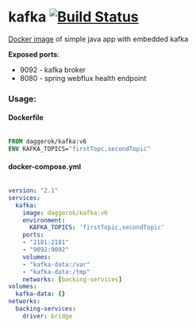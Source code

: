 # kafka [![Build Status](https://travis-ci.org/daggerok/kafka.svg?branch=master)](https://travis-ci.org/daggerok/kafka)
[Docker image](https://hub.docker.com/r/daggerok/kafka/) of simple java app with embedded kafka

**Exposed ports**:

- 9092 - kafka broker
- 8080 - spring webflux health endpoint

### Usage:

#### Dockerfile

```dockerfile

FROM daggerok/kafka:v6
ENV KAFKA_TOPICS="firstTopc,secondTopic"

```

#### docker-compose.yml

```yaml

version: "2.1"
services:
  kafka:
    image: daggerok/kafka:v6
    environment:
      KAFKA_TOPICS: 'firstTopic,secondTopic'
    ports:
    - "2181:2181"
    - "9092:9092"
    volumes:
    - "kafka-data:/var"
    - "kafka-data:/tmp"
    networks: [backing-services]
volumes:
  kafka-data: {}
networks:
  backing-services:
    driver: bridge

```

